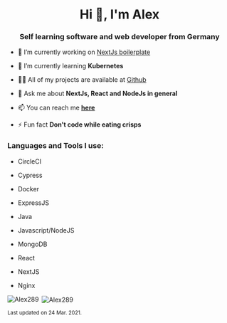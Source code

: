 <h1 align="center">Hi 👋, I'm Alex</h1>
<h3 align="center">Self learning software and web developer from Germany</h3>

- 🔭 I’m currently working on [NextJs boilerplate](https://github.com/Alex289/NextJs-Boilerplate)

- 🌱 I’m currently learning **Kubernetes**

- 👨‍💻 All of my projects are available at [Github](https://github.com/Alex289?tab=repositories)

- 💬 Ask me about **NextJs, React and NodeJs in general**

- 📫 You can reach me **[here](https://github.com/Alex289/Alex289/issues)**

- ⚡ Fun fact **Don't code while eating crisps**


<h3 align="left">Languages and Tools I use:</h3>
<p align="left">

- CircleCI

- Cypress

- Docker

- ExpressJS

- Java

- Javascript/NodeJS

- MongoDB

- React

- NextJS

- Nginx


<p><img align="left" src="https://github-readme-stats.vercel.app/api/top-langs?username=Alex289&show_icons=true&locale=en&layout=compact" alt="Alex289" /></p>

<p>&nbsp;<img align="center" src="https://github-readme-stats.vercel.app/api?username=Alex289&show_icons=true&locale=en" alt="Alex289" /></p>

<sub>Last updated on 24 Mar. 2021.</sub>
